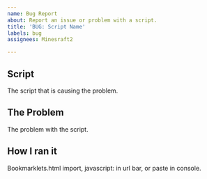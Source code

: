 ```yaml
---
name: Bug Report
about: Report an issue or problem with a script.
title: 'BUG: Script Name'
labels: bug
assignees: Minesraft2

---
```


## Script
The script that is causing the problem.

## The Problem
The problem with the script.

## How I ran it
Bookmarklets.html import, javascript: in url bar, or paste in console.

